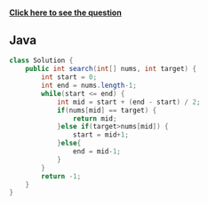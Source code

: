 #### [Click here to see the question](https://leetcode.com/problems/binary-search/)

## Java

```Java
class Solution {
    public int search(int[] nums, int target) {
        int start = 0;
        int end = nums.length-1;
        while(start <= end) {
            int mid = start + (end - start) / 2;
            if(nums[mid] == target) {
                return mid;
            }else if(target>nums[mid]) {
                start = mid+1;
            }else{
                end = mid-1;
            }
        }
        return -1;
    }
}
```
